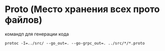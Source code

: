 # Proto (Место хранения всех прото файлов)

командп для генерации кода

    protoc -I=../src/ --go_out=. --go-grpc_out=. ../src/*/*.proto